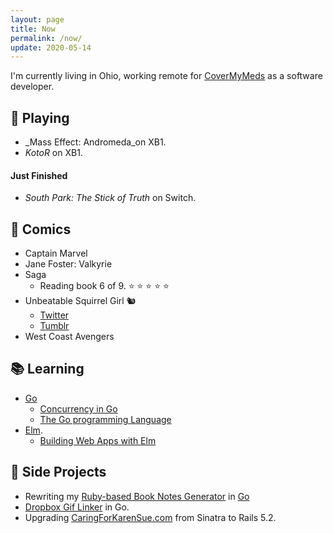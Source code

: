 ```yaml
---
layout: page
title: Now
permalink: /now/
update: 2020-05-14
---
```


I'm currently living in Ohio, working remote for [CoverMyMeds](http://covermymeds.com) as a software developer.

## :space_invader: Playing

* _Mass Effect: Andromeda_on XB1.
* _KotoR_ on XB1.

#### Just Finished

* _South Park: The Stick of Truth_ on Switch.

## :book: Comics

* Captain Marvel
* Jane Foster: Valkyrie
* Saga
  + Reading book 6 of 9. :star: :star: :star: :star: :star:
* Unbeatable Squirrel Girl 🐿️ 
  + [Twitter](https://twitter.com/unbeatablesg)
  + [Tumblr](https://unbeatablesquirrelgirl.tumblr.com/)
* West Coast Avengers

## :books: Learning

* [Go](https://golang.org/)
   * [Concurrency in Go](https://www.oreilly.com/library/view/concurrency-in-go/9781491941294/)
   * [The Go programming Language](http://www.gopl.io/)
* [Elm](http://elm-lang.org).
   * [Building Web Apps with Elm](https://github.com/trueheart78/book-notes/blob/master/building-web-apps-with-elm-course/README.md)

## :wrench: Side Projects

* Rewriting my [Ruby-based Book Notes Generator](https://github.com/trueheart78/book-notes-generator) in [Go](https://github.com/trueheart78/book-notes-go)
* [Dropbox Gif Linker](https://github.com/trueheart78/dropbox-gif-linker) in Go.
* Upgrading [CaringForKarenSue.com](http://www.caringforkarensue.com) from Sinatra to Rails 5.2.
